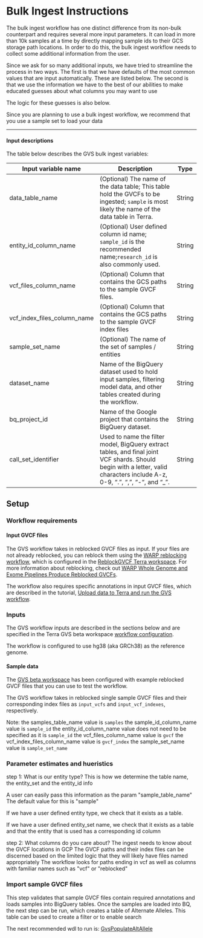 # Bulk Ingest Instructions


The bulk ingest workflow has one distinct difference from its non-bulk counterpart and requires several more input parameters.
It can load in more than 10k samples at a time by directly mapping sample ids to their GCS storage path locations.
In order to do this, the bulk ingest workflow needs to collect some additional information from the user.

Since we ask for so many additional inputs, we have tried to streamline the process in two ways.
The first is that we have defaults of the most common values that are input automatically. These are listed below. 
The second is that we use the information we have to the best of our abilities to make educated guesses about what columns you may want to use

The logic for these guesses is also below.

Since you are planning to use a bulk ingest workflow, we recommend that you use a sample set to load your data

---

#### Input descriptions

The table below describes the GVS bulk ingest variables:

| Input variable name         | Description                                                                                                                                                                | Type |
|-----------------------------|----------------------------------------------------------------------------------------------------------------------------------------------------------------------------| --- |
| data_table_name             | (Optional) The name of the data table; This table hold the GVCFs to be ingested; `sample` is most likely the name of the data table in Terra.                              | String |
| entity_id_column_name       | (Optional) User defined column id name; `sample_id` is the recommended name;`research_id` is also commonly used.                                                           | String |                                                         | String |
| vcf_files_column_name       | (Optional) Column that contains the GCS paths to the sample GVCF files.                                                                                                    | String |
| vcf_index_files_column_name | (Optional) Column that contains the GCS paths to the sample GVCF index files                                                                                               | String |
| sample_set_name             | (Optional) The name of the set of samples / entities                                                                                                                       | String |
| dataset_name                | Name of the BigQuery dataset used to hold input samples, filtering model data, and other tables created during the workflow.                                               | String |
| bq_project_id               | Name of the Google project that contains the BigQuery dataset.                                                                                                             | String |
| call_set_identifier         | Used to name the filter model, BigQuery extract tables, and final joint VCF shards. Should begin with a letter, valid characters include A-z, 0-9, “.”, “,”, “-“, and “_”. | String |



## Setup

### Workflow requirements

#### Input GVCF files

The GVS workflow takes in reblocked GVCF files as input. If your files are not already reblocked, you can reblock them using the [WARP reblocking workflow](https://github.com/broadinstitute/warp/blob/master/pipelines/broad/dna_seq/germline/joint_genotyping/reblocking/ReblockGVCF.wdl), which is configured in the [ReblockGVCF Terra workspace](https://app.terra.bio/#workspaces/warp-pipelines/ReblockGVCF). For more information about reblocking, check out [WARP Whole Genome and Exome Pipelines Produce Reblocked GVCFs](https://broadinstitute.github.io/warp/blog/tags/reblock/).

The workflow also requires specific annotations in input GVCF files, which are described in the tutorial, [Upload data to Terra and run the GVS workflow](./run-your-own-samples.md).

### Inputs

The GVS workflow inputs are described in the sections below and are specified in the Terra GVS beta workspace [workflow configuration](https://app.terra.bio/#workspaces/gvs-prod/Genomic_Variant_Store_Beta/workflows/help-terra/GvsJointVariantCalling).

The workflow is configured to use hg38 (aka GRCh38) as the reference genome.

#### Sample data

The [GVS beta workspace](https://app.terra.bio/#workspaces/gvs-prod/Genomic_Variant_Store_Beta) has been configured with example reblocked GVCF files that you can use to test the workflow.

The GVS workflow takes in reblocked single sample GVCF files and their corresponding index files as `input_vcfs` and `input_vcf_indexes`, respectively. 

Note:
the samples_table_name value is `samples`
the sample_id_column_name value is `sample_id`
the entity_id_column_name value does not need to be specified as it is `sample_id`
the vcf_files_column_name value is `gvcf`
the vcf_index_files_column_name value is `gvcf_index`
the sample_set_name value is `sample_set_name`




### Parameter estimates and hueristics

step 1:
What is our entity type?
This is how we determine the table name, the entity_set and the entity_id info

A user can easily pass this information as the param "sample_table_name"
The default value for this is "sample"

If we have a user defined entity type, we check that it exists as a table.

If we have a user defined entity_set name, we check that it exists as a table and that the entity that is used has a corresponding id column

step 2:
What columns do you care about?
The ingest needs to know about the GVCF locations in GCP
The GVCF paths and their index files can be discerned based on the limited logic that they will likely have files named appropriately
The workflow looks for paths ending in vcf as well as columns with familiar names such as "vcf" or "reblocked"

### Import sample GVCF files

This step validates that sample GVCF files contain required annotations and loads samples into BigQuery tables. 
Once the samples are loaded into BQ, the next step can be run, which creates a table of Alternate Alleles. This table can be used to create a filter or to enable search

The next recommended wdl to run is:
[GvsPopulateAltAllele](https://github.com/broadinstitute/gatk/blob/ah_var_store/scripts/variantstore/wdl/GvsPopulateAltAllele.wdl) 